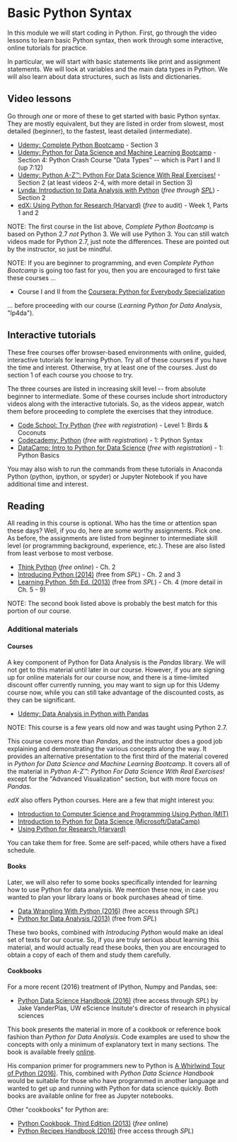 # Basic Python Syntax

In this module we will start coding in Python. First, go through the video 
lessons to learn basic Python syntax, then work through some interactive, 
online tutorials for practice.

In particular, we will start with basic statements like print and assignment
statements. We will look at variables and the main data types in Python.
We will also learn about data structures, such as lists and dictionaries.

## Video lessons

Go through *one* or more of these to get started with basic Python syntax. 
They are mostly equivalent, but they are listed in order from slowest, most 
detailed (beginner), to the fastest, least detailed (intermediate).

* [Udemy: Complete Python Bootcamp](https://www.udemy.com/complete-python-bootcamp/) - 
  Section 3
* [Udemy: Python for Data Science and Machine Learning Bootcamp](https://www.udemy.com/python-for-data-science-and-machine-learning-bootcamp/) - 
  Section 4: Python Crash Course "Data Types" -- which is Part I and II (up 7:12)
* [Udemy: Python A-Z™: Python For Data Science With Real Exercises!](https://www.udemy.com/python-coding) - 
  Section 2 (at least videos 2-4, with more detail in Section 3)
* [Lynda: Introduction to Data Analysis with Python](https://www.lynda.com/Numpy-tutorials/Introduction-Data-Analysis-Python/419162-2.html) (*free through [SPL](http://lynda.com/portal/sip?org=spl.org)*) - 
  Section 2
* [edX: Using Python for Research (Harvard)](https://www.edx.org/course/using-python-research-harvardx-ph526x) (*free* to audit) - 
  Week 1, Parts 1 and 2
  
NOTE: The first course in the list above, *Complete Python Bootcamp* is based 
on Python 2.7 *not* Python 3. We will use Python 3. You can still watch videos 
made for Python 2.7, just note the differences. These are pointed out by the 
instructor, so just be mindful.

NOTE: If you are beginner to programming, and even *Complete Python Bootcamp* 
is going too fast for you, then you are encouraged to first take these courses ...

* Course I and II from the [Coursera: Python for Everybody Specialization](https://www.coursera.org/specializations/python)

... before proceeding with our course (*Learning Python for Data Analysis*, 
"lp4da").

## Interactive tutorials

These free courses offer browser-based environments with online, guided, 
interactive tutorials for learning Python. Try all of these courses if you 
have the time and interest. Otherwise, try at least one of the courses. Just 
do section 1 of each course you choose to try. 

The three courses are listed in increasing skill level -- from absolute beginner 
to intermediate. Some of these courses include short introductory videos along 
with the interactive tutorials. So, as the videos appear, watch them before 
proceeding to complete the exercises that they introduce.

* [Code School: Try Python](https://www.codeschool.com/courses/try-python) (*free with registration*) - 
  Level 1: Birds & Coconuts
* [Codecademy: Python](https://www.codecademy.com/learn/python) (*free with registration*) - 
  1: Python Syntax
* [DataCamp: Intro to Python for Data Science](https://campus.datacamp.com/courses/intro-to-python-for-data-science/) (*free with registration*) - 
  1: Python Basics

You may also wish to run the commands from these tutorials in Anaconda Python 
(python, ipython, or spyder) or Jupyter Notebook if you have additional time 
and interest.

## Reading

All reading in this course is optional. Who has the time or attention span 
these days? Well, if you do, here are some worthy assignments. Pick one. As 
before, the assignments are listed from beginner to intermediate skill level 
(or programming background, experience, etc.). These are also listed from 
least verbose to most verbose.

* [Think Python](http://greenteapress.com/thinkpython/html/thinkpython003.html) (*free online*) - 
  Ch. 2
* [Introducing Python (2014)](https://seattle.bibliocommons.com/item/show/3098624030_introducing_python) (free from *SPL*) - 
   Ch. 2 and 3
* [Learning Python, 5th Ed. (2013)](https://seattle.bibliocommons.com/item/show/3098595030_learning_python) (free from *SPL*) - 
   Ch. 4 (more detail in Ch. 5 - 9)

NOTE: The second book listed above is probably the best match for this 
portion of our course. 

### Additional materials

#### Courses

A key component of Python for Data Analysis is the *Pandas* library. We will 
not get to this material until later in our course. However, if you are signing
up for online materials for our course now, and there is a time-limited discount
offer currently running, you may want to sign up for this Udemy course now,
while you can still take advantage of the discounted costs, as they can be 
significant.

* [Udemy: Data Analysis in Python with Pandas](https://www.udemy.com/data-analysis-in-python-with-pandas/)

NOTE: This course is a few years old now and was taught using Python 2.7.

This course covers more than *Pandas*, and the instructor does a good job
explaining and demonstrating the various concepts along the way. It provides
an alternative presentation to the first third of the material covered in 
*Python for Data Science and Machine Learning Bootcamp*. It covers all of
the material in *Python A-Z™: Python For Data Science With Real Exercises!* 
except for the "Advanced Visualization" section, but with more focus on *Pandas*.

*edX* also offers Python courses. Here are a few that might interest you:

* [Introduction to Computer Science and Programming Using Python (MIT)](https://www.edx.org/course/introduction-computer-science-mitx-6-00-1x-9)
* [Introduction to Python for Data Science (Microsoft/DataCamp)](https://www.edx.org/course/introduction-python-data-science-microsoft-dat208x-4)
* [Using Python for Research (Harvard)](https://www.edx.org/course/using-python-research-harvardx-ph526x)

You can take them for free. Some are self-paced, while others have a fixed schedule.

#### Books

Later, we will also refer to some books specifically intended for learning how 
to use Python for data analysis. We mention these now, in case you wanted to 
plan your library loans or book purchases ahead of time.

* [Data Wrangling With Python (2016)](https://seattle.bibliocommons.com/item/show/3239443030_data_wrangling_with_python) (free access through *SPL*)
* [Python for Data Analysis (2013)](https://seattle.bibliocommons.com/item/show/3098569030_python_for_data_analysis) (free from *SPL*)

These two books, combined with *Introducing Python* would make an ideal set
of texts for our course. So, if you are truly serious about learning this 
material, and would actually read these books, then you are encouraged to 
obtain a copy of each of them and study them carefully.

#### Cookbooks

For a more recent (2016) treatment of IPython, Numpy and Pandas, see:

* [Python Data Science Handbook (2016)](https://seattle.bibliocommons.com/item/show/3251526030_python_data_science_handbook) (free access through *SPL*) by Jake VanderPlas, UW eScience Insitute's director of research in physical sciences

This book presents the material in more of a cookbook or reference book 
fashion than *Python for Data Analysis*. Code examples are used to show the 
concepts with only a minimum of explanatory text in many sections. The book is 
available freely [online](https://github.com/jakevdp/PythonDataScienceHandbook).

His companion primer for programmers new to Python is [A Whirlwind Tour of Python (2016)](https://github.com/jakevdp/WhirlwindTourOfPython). This, combined with
*Python Data Science Handbook* would be suitable for those who have programmed 
in another language and wanted to get up and running with Python for data science
quickly. Both books are available online for free as Jupyter notebooks.

Other "cookbooks" for Python are:

* [Python Cookbook, Third Edition (2013)](http://chimera.labs.oreilly.com/books/1230000000393) (*free* online)
* [Python Recipes Handbook (2016)](https://seattle.bibliocommons.com/item/show/3261630030_python_recipes_handbook) (free access through *SPL*)

